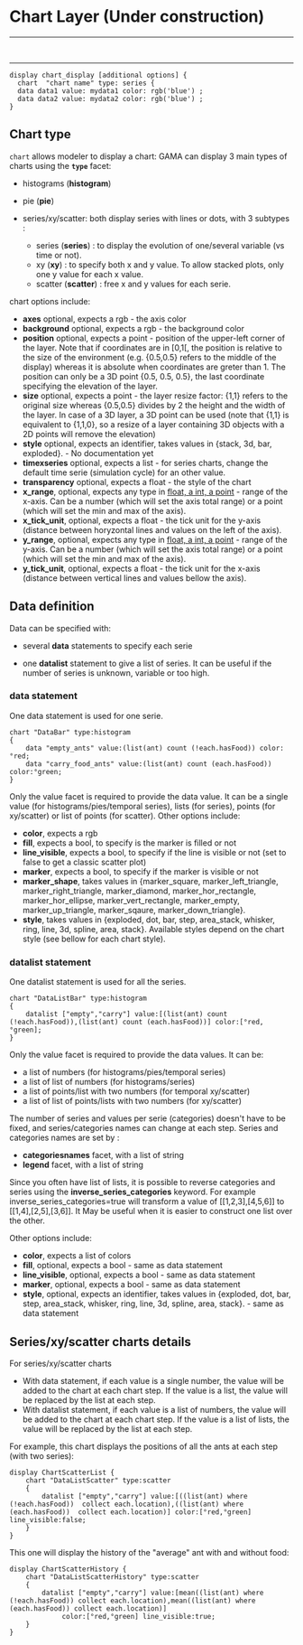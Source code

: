 # Chart Layer (Under construction)

---


<br />

---


```
display chart_display [additional options] {
  chart  "chart name" type: series {
  data data1 value: mydata1 color: rgb('blue') ;
  data data2 value: mydata2 color: rgb('blue') ;
}
```

## Chart type

`chart` allows modeler to display a chart:
GAMA can display 3 main types of charts using the **`type`** facet:

  * histograms (**histogram**)

  * pie (**pie**)

  * series/xy/scatter: both display series with lines or dots, with 3 subtypes :
    * series (**series**) : to display the evolution of one/several variable (vs time or not).
    * xy (**xy**) : to specify both x and y value. To allow stacked plots, only one y value for each x value.
    * scatter (**scatter**) : free x and y values for each serie.

chart options include:
  * **axes** optional, expects a rgb - the axis color
  * **background** optional, expects a rgb - the background color
  * **position** optional, expects a point - position of the upper-left corner of the layer. Note that if coordinates are in [0,1[, the position is relative to the size of the environment (e.g. {0.5,0.5} refers to the middle of the display) whereas it is absolute when coordinates are greter than 1. The position can only be a 3D point {0.5, 0.5, 0.5}, the last coordinate specifying the elevation of the layer.
  * **size** optional, expects a point - the layer resize factor: {1,1} refers to the original size whereas {0.5,0.5} divides by 2 the height and the width of the layer. In case of a 3D layer, a 3D point can be used (note that {1,1} is equivalent to {1,1,0}, so a resize of a layer containing 3D objects with a 2D points will remove the elevation)
  * **style** optional, expects an identifier, takes values in {stack, 3d, bar, exploded}. - No documentation yet
  * **timexseries** optional, expects a list - for series charts, change the default time serie (simulation cycle) for an other value.
  * **transparency** optional, expects a float - the style of the chart
  * **x\_range**, optional, expects any type in [float, a int, a point](a.md) - range of the x-axis. Can be a number (which will set the axis total range) or a point (which will set the min and max of the axis).
  * **x\_tick\_unit**, optional, expects a float - the tick unit for the y-axis (distance between horyzontal lines and values on the left of the axis).
  * **y\_range**, optional, expects any type in [float, a int, a point](a.md) - range of the y-axis. Can be a number (which will set the axis total range) or a point (which will set the min and max of the axis).
  * **y\_tick\_unit**, optional, expects a float - the tick unit for the x-axis (distance between vertical lines and values bellow the axis).

## Data definition

Data can be specified with:

  * several **data** statements to specify each serie

  * one **datalist** statement to give a list of series. It can be useful if the number of series is unknown, variable or too high.

### data statement

One data statement is used for one serie.
```
chart "DataBar" type:histogram
{
	data "empty_ants" value:(list(ant) count (!each.hasFood)) color:°red;
	data "carry_food_ants" value:(list(ant) count (each.hasFood)) color:°green;				
}
```

Only the value facet is required to provide the data value. It can be a single value (for histograms/pies/temporal series), lists (for series), points (for xy/scatter) or list of points (for scatter).
Other options include:
  * **color**, expects a rgb
  * **fill**, expects a bool, to specify is the marker is filled or not
  * **line\_visible**, expects a bool, to specify if the line is visible or not (set to false to get a classic scatter plot)
  * **marker**, expects a bool, to specify if the marker is visible or not
  * **marker\_shape**, takes values in {marker\_square, marker\_left\_triangle, marker\_right\_triangle, marker\_diamond, marker\_hor\_rectangle, marker\_hor\_ellipse, marker\_vert\_rectangle, marker\_empty, marker\_up\_triangle, marker\_sqaure, marker\_down\_triangle}.
  * **style**, takes values in {exploded, dot, bar, step, area\_stack, whisker, ring, line, 3d, spline, area, stack}. Available styles depend on the chart style (see bellow for each chart style).

### datalist statement

One datalist statement is used for all the series.
```
chart "DataListBar" type:histogram
{
	datalist ["empty","carry"] value:[(list(ant) count (!each.hasFood)),(list(ant) count (each.hasFood))] color:[°red,°green];				
}
```

Only the value facet is required to provide the data values.
It can be:
  * a list of numbers (for histograms/pies/temporal series)
  * a list of list of numbers (for histograms/series)
  * a list of points/list with two numbers (for temporal xy/scatter)
  * a list of list of points/lists with two numbers (for xy/scatter)

The number of series and values per serie (categories) doesn't have to be fixed, and series/categories names can change at each step.
Series and categories names are set by :
  * **categoriesnames** facet, with a list of string
  * **legend** facet, with a list of string

Since you often have list of lists, it is possible to reverse categories and series using the **inverse\_series\_categories** keyword.
For example inverse\_series\_categories=true will transform a value of [[1,2,3],[4,5,6]] to [[1,4],[2,5],[3,6]]. It May be useful when it is easier to construct one list over the other.

Other options include:

  * **color**, expects a list of colors
  * **fill**, optional, expects a bool - same as data statement
  * **line\_visible**, optional, expects a bool - same as data statement
  * **marker**, optional, expects a bool - same as data statement
  * **style**, optional, expects an identifier, takes values in {exploded, dot, bar, step, area\_stack, whisker, ring, line, 3d, spline, area, stack}. - same as data statement


## Series/xy/scatter charts details

For series/xy/scatter charts
  * With data statement, if each value is a single number, the value will be added to the chart at each chart step. If the value is a list, the value will be replaced by the list at each step.
  * With datalist statement, if each value is a list of numbers, the value will be added to the chart at each chart step. If the value is a list of lists, the value will be replaced by the list at each step.

For example, this chart displays the positions of all the ants at each step (with two series):

```
display ChartScatterList {
	chart "DataListScatter" type:scatter
	{
		datalist ["empty","carry"] value:[((list(ant) where (!each.hasFood))  collect each.location),((list(ant) where (each.hasFood))  collect each.location)] color:[°red,°green] line_visible:false;				
	}
}
```

This one will display the history of the "average" ant with and without food:
```
display ChartScatterHistory {
	chart "DataListScatterHistory" type:scatter
	{
		datalist ["empty","carry"] value:[mean((list(ant) where (!each.hasFood)) collect each.location),mean((list(ant) where (each.hasFood)) collect each.location)]
			 color:[°red,°green] line_visible:true;				
	}
}
```